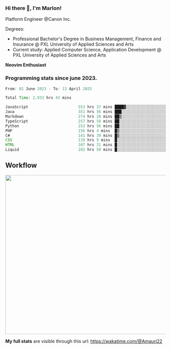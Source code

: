 
### Hi there 👋, I'm Marlon!

Platform Engineer @Canon Inc.

Degrees: 
- Professional Bachelor's Degree in Business Management, Finance and Insurance @ PXL University of Applied Sciences and Arts
- Current study: Applied Computer Science, Application Development @ PXL University of Applied Sciences and Arts

**Neovim Enthusiast**

### Programming stats since june 2023.
<!--START_SECTION:waka-->

```java
From: 02 June 2023 - To: 13 April 2025

Total Time: 2,933 hrs 43 mins

JavaScript                      553 hrs 37 mins ████▓░░░░░░░░░░░░░░░░░░░░   18.44 %
Java                            351 hrs 56 mins ███░░░░░░░░░░░░░░░░░░░░░░   11.73 %
Markdown                        274 hrs 28 mins ██▒░░░░░░░░░░░░░░░░░░░░░░   09.14 %
TypeScript                      257 hrs 50 mins ██░░░░░░░░░░░░░░░░░░░░░░░   08.59 %
Python                          253 hrs 56 mins ██░░░░░░░░░░░░░░░░░░░░░░░   08.46 %
PHP                             156 hrs 4 mins  █▒░░░░░░░░░░░░░░░░░░░░░░░   05.20 %
C#                              141 hrs 39 mins █▒░░░░░░░░░░░░░░░░░░░░░░░   04.72 %
CSS                             139 hrs 9 mins  █░░░░░░░░░░░░░░░░░░░░░░░░   04.64 %
HTML                            107 hrs 31 mins █░░░░░░░░░░░░░░░░░░░░░░░░   03.58 %
Liquid                          102 hrs 58 mins █░░░░░░░░░░░░░░░░░░░░░░░░   03.43 %
```

<!--END_SECTION:waka-->

## Workflow
<a href="https://wakatime.com"><img width="750" height="500" src="https://wakatime.com/share/@Amauri22/c9755ad7-b574-44e4-a9ee-ddb3582724ea.png" /></a>

**My full stats** are visible through this url: https://wakatime.com/@Amauri22
